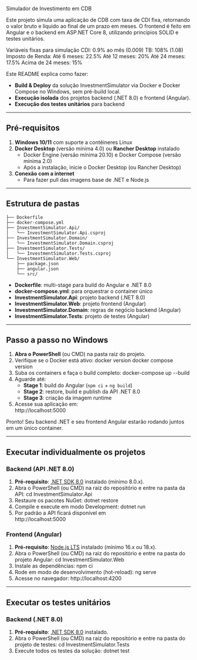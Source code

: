 Simulador de Investimento em CDB

Este projeto simula uma aplicação de CDB com taxa de CDI fixa, retornando o valor bruto e líquido ao final de um prazo em meses. 
O frontend é feito em Angular e o backend em ASP.NET Core 8, utilizando princípios SOLID e testes unitários.

Variáveis fixas para simulação
 CDI: 0.9% ao mês (0.009)
 TB: 108% (1.08)
 Imposto de Renda:
 Até 6 meses: 22.5%
 Até 12 meses: 20%
 Até 24 meses: 17.5%
 Acima de 24 meses: 15%

Este README explica como fazer:

- **Build & Deploy** da solução InvestmentSimulator via Docker e Docker Compose no Windows, sem pré-build local.  
- **Execução isolada** dos projetos backend (.NET 8.0) e frontend (Angular).  
- **Execução dos testes unitários** para backend

---

## Pré-requisitos

1. **Windows 10/11** com suporte a contêineres Linux  
2. **Docker Desktop** (versão mínima 4.0) ou **Rancher Desktop** instalado  
   - Docker Engine (versão mínima 20.10) e Docker Compose (versão mínima 2.0)  
   - Após a instalação, inicie o Docker Desktop (ou Rancher Desktop)
3. **Conexão com a internet**  
   - Para fazer pull das imagens base de .NET e Node.js  

---

## Estrutura de pastas

```
├── Dockerfile
├── docker-compose.yml
├── InvestmentSimulator.Api/
│   └── InvestmentSimulator.Api.csproj
├── InvestmentSimulator.Domain/
│   └── InvestmentSimulator.Domain.csproj
├── InvestmentSimulator.Tests/
│   └── InvestmentSimulator.Tests.csproj
└── InvestmentSimulator.Web/
    ├── package.json
    ├── angular.json
    └── src/
```

- **Dockerfile**: multi-stage para build do Angular e .NET 8.0  
- **docker-compose.yml**: para orquestrar o container único  
- **InvestmentSimulator.Api**: projeto backend (.NET 8.0)  
- **InvestmentSimulator.Web**: projeto frontend (Angular)
- **InvestmentSimulator.Domain**: regras de negócio backend (Angular)
- **InvestmentSimulator.Tests**: projeto de testes (Angular)

---

## Passo a passo no Windows

1. **Abra o PowerShell** (ou CMD) na pasta raiz do projeto.  
2. Verifique se o Docker está ativo:
   docker version
   docker compose version
3. Suba os containers e faça o build completo:
   docker-compose up --build
4. Aguarde até:
   - **Stage 1**: build do Angular (`npm ci` + `ng build`)  
   - **Stage 2**: restore, build e publish da API .NET 8.0  
   - **Stage 3**: criação da imagem runtime  
5. Acesse sua aplicação em:  
   http://localhost:5000


Pronto! Seu backend .NET e seu frontend Angular estarão rodando juntos em um único container.

---

## Executar individualmente os projetos

### Backend (API .NET 8.0)

1. **Pré-requisito**: [.NET SDK 8.0](https://dotnet.microsoft.com/download/dotnet/8.0) instalado (mínimo 8.0.x).  
2. Abra o PowerShell (ou CMD) na raiz do repositório e entre na pasta da API:
   cd InvestmentSimulator.Api
3. Restaure os pacotes NuGet:
   dotnet restore
4. Compile e execute em modo Development:
   dotnet run
5. Por padrão a API ficará disponível em  
   http://localhost:5000

### Frontend (Angular)

1. **Pré-requisito**: [Node.js LTS](https://nodejs.org/) instalado (mínimo 16.x ou 18.x).  
2. Abra o PowerShell (ou CMD) na raiz do repositório e entre na pasta do projeto Angular:
   cd InvestmentSimulator.Web
3. Instale as dependências:
   npm ci
4. Rode em modo de desenvolvimento (hot-reload):
   ng serve
5. Acesse no navegador:
   http://localhost:4200

---

## Executar os testes unitários

### Backend (.NET 8.0)

1. **Pré-requisito**: [.NET SDK 8.0](https://dotnet.microsoft.com/download/dotnet/8.0) instalado.  
2. Abra o PowerShell (ou CMD) na raiz do repositório e entre na pasta do projeto de testes:
   cd InvestmentSimulator.Tests
3. Execute todos os testes da solução:
   dotnet test
